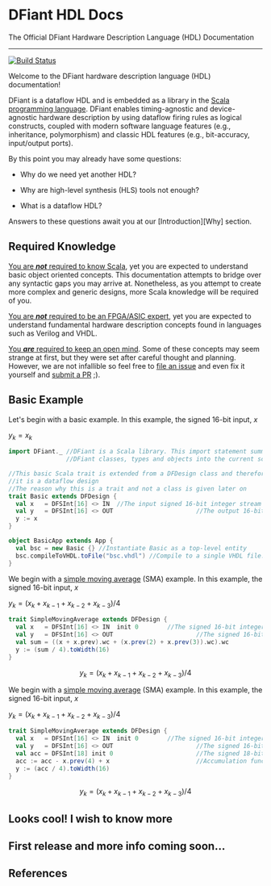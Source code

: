 # DFiant HDL Docs

The Official DFiant Hardware Description Language (HDL) Documentation

---

[![Build Status](https://travis-ci.com/soronpo/DFiant.svg?token=dzwzuUsZuyhzAjyvw87v&branch=master)](https://travis-ci.com/soronpo/DFiant)

Welcome to the DFiant hardware description language (HDL) documentation! 

DFiant is a dataflow HDL and is embedded as a library in the [Scala programming language](https://www.scala-lang.org/). DFiant enables  timing-agnostic and device-agnostic hardware description by using dataflow firing rules as logical constructs, coupled with modern software language features (e.g., inheritance, polymorphism) and classic HDL features (e.g., bit-accuracy, input/output ports).

By this point you may already have some questions: 

* Why do we need yet another HDL? 
* Why are high-level synthesis (HLS) tools not enough?

* What is a dataflow HDL? 

Answers to these questions await you at our [Introduction][Why] section.



## Required Knowledge

<u>You are ***not*** required to know Scala</u>, yet you are expected to understand basic object oriented concepts. This documentation attempts to bridge over any syntactic gaps you may arrive at. Nonetheless, as you attempt to create more complex and generic designs, more Scala knowledge will be required of you.

<u>You are ***not*** required to be an FPGA/ASIC expert</u>, yet you are expected to understand fundamental hardware description concepts found in languages such as Verilog and VHDL.  

<u>You ***are*** required to keep an open mind</u>. Some of these concepts may seem strange at first, but they were set after careful thought and planning. However, we are not infallible so feel free to [file an issue](https://github.com/DFiantHDL/DFiant/issues) and even fix it yourself and [submit a PR](https://github.com/DFiantHDL/DFiant/pulls) ;).



## Basic Example

Let's begin with a basic example. In this example, the signed 16-bit  input, $x$ 

 $y_k=x_k$

```scala
import DFiant._ //DFiant is a Scala library. This import statement summons all the 
                //DFiant classes, types and objects into the current scope.

//This basic Scala trait is extended from a DFDesign class and therefore
//it is a dataflow design
//The reason why this is a trait and not a class is given later on 
trait Basic extends DFDesign {
  val x   = DFSInt[16] <> IN  //The input signed 16-bit integer stream
  val y   = DFSInt[16] <> OUT						//The output 16-bit singed
  y := x
}

object BasicApp extends App {
  val bsc = new Basic {} //Instantiate Basic as a top-level entity
  bsc.compileToVHDL.toFile("bsc.vhdl") //Compile to a single VHDL file.
}
```



We begin with a [simple moving average](https://en.wikipedia.org/wiki/Moving_average) (SMA) example. In this example, the signed 16-bit  input, $x$ 

 $y_k=\left(x_k+x_{k-1}+x_{k-2}+x_{k-3}\right)/4$

```scala
trait SimpleMovingAverage extends DFDesign {
  val x   = DFSInt[16] <> IN  init 0 		//The signed 16-bit integer input stream
  val y   = DFSInt[16] <> OUT						//The signed 16-bit integer output stream
  val sum = ((x + x.prev).wc + (x.prev(2) + x.prev(3)).wc).wc
  y := (sum / 4).toWidth(16)
}
```


$$
y_k=\left(x_k+x_{k-1}+x_{k-2}+x_{k-3}\right)/4
$$


We begin with a [simple moving average](https://en.wikipedia.org/wiki/Moving_average) (SMA) example. In this example, the signed 16-bit  input, $x$ 

 $y_k=\left(x_k+x_{k-1}+x_{k-2}+x_{k-3}\right)/4$

```scala
trait SimpleMovingAverage extends DFDesign {
  val x   = DFSInt[16] <> IN  init 0 		//The signed 16-bit integer input stream
  val y   = DFSInt[16] <> OUT						//The signed 16-bit integer output stream
  val acc = DFSInt[18] init 0						//The signed 18-bit accumulator state
  acc := acc - x.prev(4) + x						//Accumulation functionality construction
  y := (acc / 4).toWidth(16)
}
```


$$
y_k=\left(x_k+x_{k-1}+x_{k-2}+x_{k-3}\right)/4
$$



## Looks cool! I wish to know more



## First release and more info coming soon...



## References

[Scala programming language]: https://www.scala-lang.org/

